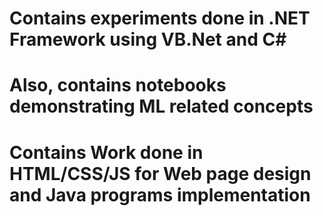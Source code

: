# Contains experiments done in .NET Framework using VB.Net and C#
# Also, contains notebooks demonstrating ML related concepts
# Contains Work done in HTML/CSS/JS for Web page design and Java programs implementation
